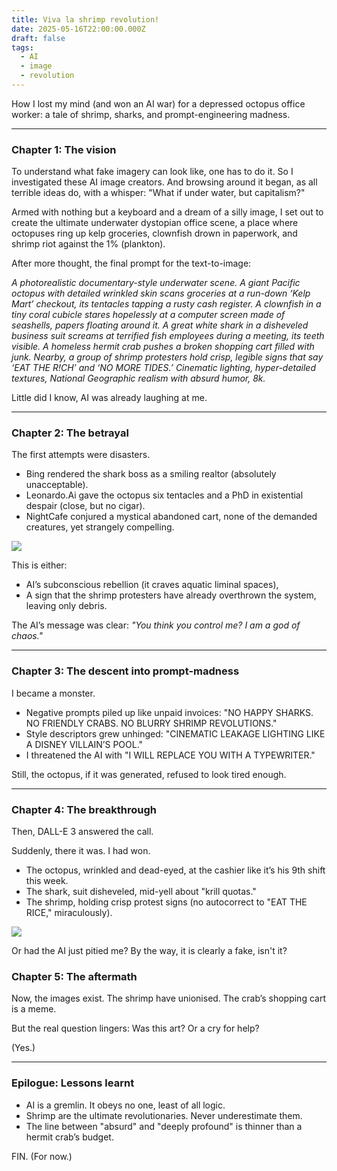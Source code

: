 ```yaml
---
title: Viva la shrimp revolution! 
date: 2025-05-16T22:00:00.000Z
draft: false
tags:
  - AI
  - image
  - revolution
---
```


How I lost my mind (and won an AI war) for a depressed octopus office worker: a tale of shrimp, sharks, and 
prompt-engineering madness.

***

### Chapter 1: The vision

To understand what fake imagery can look like, one has to do it. So I investigated these AI image creators. And browsing
around it began, as all terrible ideas do, with a whisper: "What if under water, but capitalism?" 

Armed with nothing but a keyboard and a dream of a silly image, I set out to create the ultimate underwater dystopian 
office scene, a place where octopuses ring up kelp groceries, clownfish drown in paperwork, and shrimp riot against the 
1% (plankton).

After more thought, the final prompt for the text-to-image:

*A photorealistic documentary-style underwater scene. A giant Pacific octopus with detailed wrinkled skin scans 
groceries at a run-down ‘Kelp Mart’ checkout, its tentacles tapping a rusty cash register. A clownfish in a tiny 
coral cubicle stares hopelessly at a computer screen made of seashells, papers floating around it. A great white 
shark in a disheveled business suit screams at terrified fish employees during a meeting, its teeth visible. A 
homeless hermit crab pushes a broken shopping cart filled with junk. Nearby, a group of shrimp protesters hold crisp, 
legible signs that say ‘EAT THE R!CH’ and ‘NO MORE TIDES.’ Cinematic lighting, hyper-detailed textures, National 
Geographic realism with absurd humor, 8k.*

Little did I know, AI was already laughing at me.

***

### Chapter 2: The betrayal

The first attempts were disasters.

* Bing rendered the shark boss as a smiling realtor (absolutely unacceptable).
* Leonardo.Ai gave the octopus six tentacles and a PhD in existential despair (close, but no cigar).
* NightCafe conjured a mystical abandoned cart, none of the demanded creatures, yet strangely compelling. 

![](/images/underwater-cart.png#center)

This is either:

* AI’s subconscious rebellion (it craves aquatic liminal spaces),
* A sign that the shrimp protesters have already overthrown the system, leaving only debris.

The AI’s message was clear: *"You think you control me? I am a god of chaos."*

***

### Chapter 3: The descent into prompt-madness

I became a monster.

* Negative prompts piled up like unpaid invoices: "NO HAPPY SHARKS. NO FRIENDLY CRABS. NO BLURRY SHRIMP REVOLUTIONS."
* Style descriptors grew unhinged: "CINEMATIC LEAKAGE LIGHTING LIKE A DISNEY VILLAIN’S POOL."
* I threatened the AI with "I WILL REPLACE YOU WITH A TYPEWRITER."

Still, the octopus, if it was generated, refused to look tired enough.

***

### Chapter 4: The breakthrough

Then, DALL-E 3 answered the call.

Suddenly, there it was. I had won.

* The octopus, wrinkled and dead-eyed, at the cashier like it’s his 9th shift this week.
* The shark, suit disheveled, mid-yell about "krill quotas."
* The shrimp, holding crisp protest signs (no autocorrect to "EAT THE RICE," miraculously).

![](/images/underwater-market.png#center)

Or had the AI just pitied me? By the way, it is clearly a fake, isn't it?

### Chapter 5: The aftermath

Now, the images exist. The shrimp have unionised. The crab’s shopping cart is a meme.

But the real question lingers: Was this art? Or a cry for help?

(Yes.)

***

### Epilogue: Lessons learnt

* AI is a gremlin. It obeys no one, least of all logic.
* Shrimp are the ultimate revolutionaries. Never underestimate them.
* The line between "absurd" and "deeply profound" is thinner than a hermit crab’s budget.

FIN. (For now.)